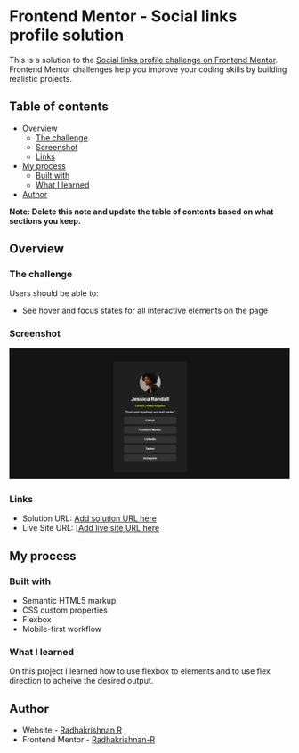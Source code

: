 # Frontend Mentor - Social links profile solution

This is a solution to the [Social links profile challenge on Frontend Mentor](https://www.frontendmentor.io/challenges/social-links-profile-UG32l9m6dQ). Frontend Mentor challenges help you improve your coding skills by building realistic projects. 

## Table of contents

- [Overview](#overview)
  - [The challenge](#the-challenge)
  - [Screenshot](#screenshot)
  - [Links](#links)
- [My process](#my-process)
  - [Built with](#built-with)
  - [What I learned](#what-i-learned)
- [Author](#author)

**Note: Delete this note and update the table of contents based on what sections you keep.**

## Overview

### The challenge

Users should be able to:

- See hover and focus states for all interactive elements on the page

### Screenshot

![Design preview for the Social links profile coding challenge](./image.png)


### Links

- Solution URL: [Add solution URL here](https://github.com/Radhakrishnan-R/recipe-page-fm/blob/main/index.html)
- Live Site URL: [[Add live site URL here](https://radhakrishnan-r.github.io/social-link-profile-fm/)

## My process

### Built with

- Semantic HTML5 markup
- CSS custom properties
- Flexbox
- Mobile-first workflow


### What I learned

On this project I learned how to use flexbox to elements and to use flex direction to acheive the desired output.



## Author

- Website - [Radhakrishnan R](https://radhakrishnans-portfolio.webflow.io/)
- Frontend Mentor - [Radhakrishnan-R](https://www.frontendmentor.io/profile/Radhakrishnan-R)

